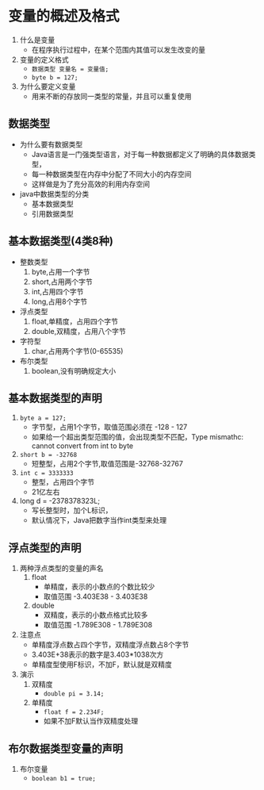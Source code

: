 # 变量的概述及格式
1. 什么是变量
    * 在程序执行过程中，在某个范围内其值可以发生改变的量
2. 变量的定义格式
    * `数据类型 变量名 = 变量值;`
    * `byte b = 127;`
3. 为什么要定义变量
    * 用来不断的存放同一类型的常量，并且可以重复使用

## 数据类型
* 为什么要有数据类型
    * Java语言是一门强类型语言，对于每一种数据都定义了明确的具体数据类型，
    * 每一种数据类型在内存中分配了不同大小的内存空间
    * 这样做是为了充分高效的利用内存空间
* java中数据类型的分类
    * 基本数据类型
    * 引用数据类型

## 基本数据类型(4类8种)
* 整数类型
    1. byte,占用一个字节
    2. short,占用两个字节
    3. int,占用四个字节
    4. long,占用8个字节
* 浮点类型
    1. float,单精度，占用四个字节
    2. double,双精度，占用八个字节
* 字符型
    1. char,占用两个字节(0-65535)
* 布尔类型
    1. boolean,没有明确规定大小

## 基本数据类型的声明
1. `byte a = 127;`
    * 字节型，占用1个字节，取值范围必须在 -128 - 127
    * 如果给一个超出类型范围的值，会出现类型不匹配，Type mismathc: cannot convert from int to byte
2. `short b = -32768`
    * 短整型，占用2个字节,取值范围是-32768-32767
3. `int c = 3333333`
    * 整型，占用四个字节
    * 21亿左右
4. long d = -2378378323L;
    * 写长整型时，加个L标识，
    * 默认情况下，Java把数字当作int类型来处理

## 浮点类型的声明
1. 两种浮点类型的变量的声名
    1. float
        * 单精度，表示的小数点的个数比较少
        * 取值范围 -3.403E38 - 3.403E38
    2. double
        * 双精度，表示的小数点格式比较多
        * 取值范围 -1.789E308 - 1.789E308
2. 注意点
    * 单精度浮点数占四个字节，双精度浮点数占8个字节
    * 3.403E+38表示的数字是3.403*1038次方
    * 单精度型使用F标识，不加F，默认就是双精度
3. 演示
    1. 双精度
        * `double pi = 3.14;`
    2. 单精度  
        * `float f = 2.234F;`
        * 如果不加F默认当作双精度处理

## 布尔数据类型变量的声明
1. 布尔变量
    * `boolean b1 = true;`
